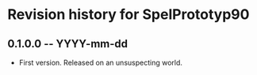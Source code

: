 # Revision history for SpelPrototyp90

## 0.1.0.0  -- YYYY-mm-dd

* First version. Released on an unsuspecting world.
